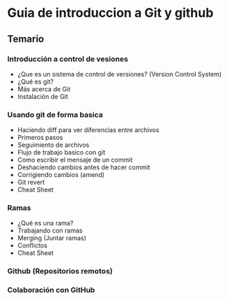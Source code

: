 # Guia de introduccion a Git y github

## Temario
### Introducción a control de vesiones
- ¿Que es un sistema de control de versiones? (Version Control System)
- ¿Qué es git?
- Más acerca de Git
- Instalación de Git
### Usando git de forma basica
- Haciendo diff para ver diferencias entre archivos
- Primeros pasos
- Seguimiento de archivos
- Flujo de trabajo basico con git
- Como escribir el mensaje de un commit
- Deshaciendo cambios antes de hacer commit
- Corrigiendo cambios (amend)
- Git revert
- Cheat Sheet
### Ramas
- ¿Qué es una rama?
- Trabajando con ramas
- Merging (Juntar ramas)
- Conflictos
- Cheat Sheet

### Github (Repositorios remotos)

### Colaboración con GitHub

